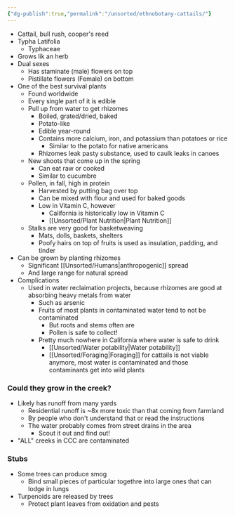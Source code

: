 ```yaml
---
{"dg-publish":true,"permalink":"/unsorted/ethnobotany-cattails/"}
---
```


- Cattail, bull rush, cooper's reed
- Typha Latifolia
	- Typhaceae
- Grows lik an herb
- Dual sexes
	- Has staminate (male) flowers on top
	- Pistillate flowers (Female) on bottom
- One of the best survival plants
	- Found worldwide
	- Every single part of it is edible
	- Pull up from water to get rhizomes
		- Boiled, grated/dried, baked
		- Potato-like
		- Edible year-round
		- Contains more calcium, iron, and potassium than potatoes or rice 
			- Similar to the potato for native americans
		- Rhizomes leak pasty substance, used to caulk leaks in canoes
	- New shoots that come up in the spring
		- Can eat raw or cooked
		- Similar to cucumbre
	- Pollen, in fall, high in protein
		- Harvested by putting bag over top
		- Can be mixed with flour and used for baked goods
		- Low in Vitamin C, however
			- California is historically low in Vitamin C
			- [[Unsorted/Plant Nutrition\|Plant Nutrition]]
	- Stalks are very good for basketweaving
		- Mats, dolls, baskets, shelters
		- Poofy hairs on top of fruits is used as insulation, padding, and tinder
- Can be grown by planting rhizomes
	- Significant [[Unsorted/Humans\|anthropogenic]] spread
	- And large range for natural spread
- Complications
	- Used in water reclaimation projects, because rhizomes are good at absorbing heavy metals from water
		- Such as arsenic
		- Fruits of most plants in contaminated water tend to not be contaminated
			- But roots and stems often are
			- Pollen is safe to collect!
		- Pretty much nowhere in California where water is safe to drink
			- [[Unsorted/Water potability\|Water potability]]
			- [[Unsorted/Foraging\|Foraging]] for cattails is not viable anymore, most water is contaminated and those contaminants get into wild plants


### Could they grow in the creek?
- Likely has runoff from many yards
	- Residential runoff is ~8x more toxic than that coming from farmland
	- By people who don't understand that or read the instructions
	- The water probably comes from street drains in the area
		- Scout it out and find out! 
- "ALL" creeks in CCC are contaminated

### Stubs
- Some trees can produce smog
	- Bind small pieces of particular togethre into large ones that can lodge in lungs
- Turpenoids are released by trees
	- Protect plant leaves from oxidation and pests
